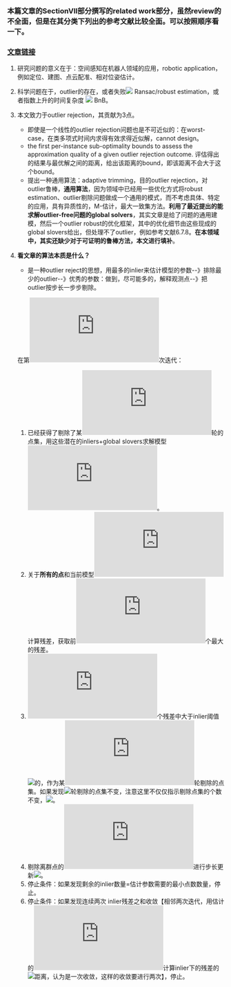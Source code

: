 ### 本篇文章的SectionVII部分撰写的related work部分，虽然review的不全面，但是在其分类下列出的参考文献比较全面。可以按照顺序看一下。

### [文章链接](https://github.com/YiruWangYuri/Paper-Reading/blob/master/08-Arxiv-Outlier%20Robust%20Spatial%20Perception%20Hardness%2C%20General-Purpose%20Algorithms%2C%20and%20Guarantees/08.0.pdf)
1. 研究问题的意义在于：空间感知在机器人领域的应用，robotic application，例如定位、建图、点云配准、相对位姿估计。
2. 科学问题在于，outlier的存在，或者失败![](http://latex.codecogs.com/gif.latex?\\rightarrow) Ransac/robust estimation，或者指数上升的时间复杂度 ![](http://latex.codecogs.com/gif.latex?\\rightarrow)  BnB。
3. 本文致力于outlier rejection，其贡献为3点。
    + 即使是一个线性的outlier rejection问题也是不可近似的：在worst-case，在类多项式时间内求得有效求得近似解，cannot design。
    + the first per-instance sub-optimality bounds to assess the approximation quality of a given outlier rejection outcome. 评估得出的结果与最优解之间的距离，给出该距离的bound，即该距离不会大于这个bound。
    + 提出一种通用算法：adaptive trimming，目的outlier rejection，对outlier鲁棒，**通用算法**，因为领域中已经用一些优化方式将robust estimation、outlier剔除问题做成一个通用的模式，而不考虑具体、特定的应用，具有异质性的，M-估计，最大一致集方法。**利用了最近提出的能求解outlier-free问题的global solvers**，其实文章是给了问题的通用建模，然后一个outlier robust的优化框架，其中的优化细节由这些现成的global slovers给出，但处理不了outlier，例如参考文献6.7.8。**在本领域中，其实还缺少对于可证明的鲁棒方法，本文进行填补**。
4. **看文章的算法本质是什么？**
    + 是一种outlier reject的思想，用最多的inlier来估计模型的参数--》排除最少的outlier--》优秀的参数：做到，尽可能多的，解释观测点--》把outlier按步长一步步剔除。

   在第![](http://latex.codecogs.com/gif.latex?\$k$)次迭代：
    1. 已经获得了剔除了某![](http://latex.codecogs.com/gif.latex?\$k-1$)轮的点集，用这些潜在的inliers+global slovers求解模型![](http://latex.codecogs.com/gif.latex?\$x$)。
    2. 关于**所有的点**和当前模型![](http://latex.codecogs.com/gif.latex?\$x$)计算残差，获取前![](http://latex.codecogs.com/gif.latex?\$g$)个最大的残差。
    3. ![](http://latex.codecogs.com/gif.latex?\$g$)个残差中大于inlier阈值![](http://latex.codecogs.com/gif.latex?\\sigma)的，作为某![](http://latex.codecogs.com/gif.latex?\$k$)轮剔除的点集。如果发现![](http://latex.codecogs.com/gif.latex?\{k-1,k})轮剔除的点集不变，注意这里不仅仅指示剔除点集的个数不变，![](http://latex.codecogs.com/gif.latex?\\sigma=\gamma*\sigma,\gamma<1)。    
    3. 剔除离群点的![](http://latex.codecogs.com/gif.latex?\$g$)进行步长更新![](http://latex.codecogs.com/gif.latex?\{g=g+\bar{g}})。
    4. 停止条件：如果发现剩余的inlier数量=估计参数需要的最小点数数量，停止。
    5. 停止条件：如果发现连续两次 inlier残差之和收敛【相邻两次迭代，用估计的![](http://latex.codecogs.com/gif.latex?\$x$)计算inlier下的残差的![](http://latex.codecogs.com/gif.latex?\L_2)距离，认为是一次收敛，这样的收敛要进行两次】，停止。
